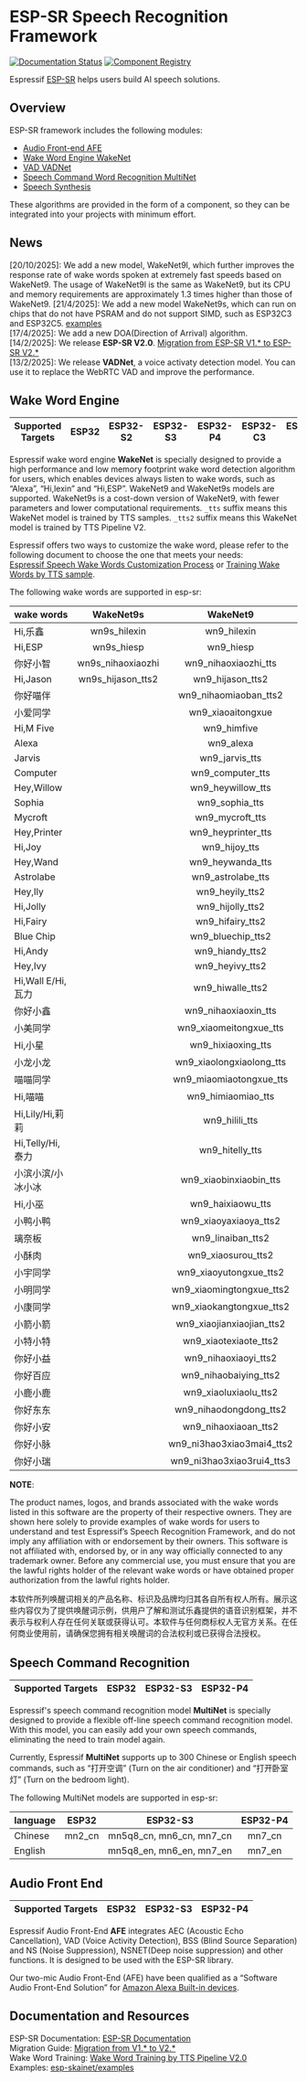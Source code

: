 # ESP-SR Speech Recognition Framework

[![Documentation Status](./docs/_static/sr_doc_latest.svg)](https://docs.espressif.com/projects/esp-sr/en/latest/esp32s3/index.html)
[![Component Registry](https://components.espressif.com/components/espressif/esp-sr/badge.svg)](https://components.espressif.com/components/espressif/esp-sr)

Espressif [ESP-SR](https://github.com/espressif/esp-sr) helps users build AI speech solutions.

Overview
--------

ESP-SR framework includes the following modules:

* [Audio Front-end AFE](https://docs.espressif.com/projects/esp-sr/en/latest/esp32s3/audio_front_end/README.html)
* [Wake Word Engine WakeNet](https://docs.espressif.com/projects/esp-sr/en/latest/esp32s3/wake_word_engine/README.html)
* [VAD VADNet](https://docs.espressif.com/projects/esp-sr/en/latest/esp32s3/vadnet/README.html)
* [Speech Command Word Recognition MultiNet](https://docs.espressif.com/projects/esp-sr/en/latest/esp32s3/speech_command_recognition/README.html)
* [Speech Synthesis](https://docs.espressif.com/projects/esp-sr/en/latest/esp32s3/speech_synthesis/readme.html)

These algorithms are provided in the form of a component, so they can be integrated into your projects with minimum effort.


News
----
[20/10/2025]: We add a new model, WakeNet9l, which further improves the response rate of wake words spoken at extremely fast speeds based on WakeNet9. The usage of WakeNet9l is the same as WakeNet9, but its CPU and memory requirements are approximately 1.3 times higher than those of WakeNet9.
[21/4/2025]: We add a new model WakeNet9s, which can run on chips that do not have PSRAM and do not support SIMD, such as ESP32C3 and ESP32C5. [examples](https://github.com/espressif/esp-skainet/tree/master/examples/wake_word_detection)  
[17/4/2025]: We add a new DOA(Direction of Arrival) algorithm.  
[14/2/2025]: We release **ESP-SR V2.0**. [Migration from ESP-SR V1.* to ESP-SR V2.*](https://docs.espressif.com/projects/esp-sr/en/latest/esp32s3/audio_front_end/migration_guide.html)   
[13/2/2025]: We release **VADNet**, a voice activaty detection model. You can use it to replace the WebRTC VAD and improve the performance.

## Wake Word Engine

| Supported Targets | ESP32    | ESP32-S2 | ESP32-S3 | ESP32-P4 | ESP32-C3 | ESP32-C5 | ESP32-C6 | 
| ----------------- | -------- | -------- | -------- | -------- | -------- | -------- | -------- |

Espressif wake word engine **WakeNet** is specially designed to provide a high performance and low memory footprint wake word detection algorithm for users, which enables devices always listen to wake words, such as “Alexa”, “Hi,lexin” and “Hi,ESP”. WakeNet9 and WakeNet9s models are supported. WakeNet9s is a cost-down version of WakeNet9, with fewer parameters and lower computational requirements. `_tts` suffix means this WakeNet model is trained by TTS samples. `_tts2` suffix means this WakeNet model is trained by TTS Pipeline V2.

Espressif offers two ways to customize the wake word, please refer to the following document to choose the one that meets your needs:   
[Espressif Speech Wake Words Customization Process](https://docs.espressif.com/projects/esp-sr/en/latest/esp32s3/wake_word_engine/ESP_Wake_Words_Customization.html) or [Training Wake Words by TTS sample](https://github.com/espressif/esp-sr/issues/88).

The following wake words are supported in esp-sr:

|wake words       |             WakeNet9s           |  WakeNet9              | 
|:--------------- | :------------------------------:| :---------------------:| 
|Hi,乐鑫           |  wn9s_hilexin                   | wn9_hilexin            | 
|Hi,ESP           |  wn9s_hiesp                      | wn9_hiesp              | 
|你好小智          |  wn9s_nihaoxiaozhi              | wn9_nihaoxiaozhi_tts   |
|Hi,Jason         |   wn9s_hijason_tts2              | wn9_hijason_tts2       |
|你好喵伴          |                                 | wn9_nihaomiaoban_tts2   |
|小爱同学          |                                 | wn9_xiaoaitongxue      | 
|Hi,M Five        |                                  | wn9_himfive            | 
|Alexa            |                                  | wn9_alexa              | 
|Jarvis           |                                  | wn9_jarvis_tts         | 
|Computer         |                                  | wn9_computer_tts       |
|Hey,Willow       |                                  | wn9_heywillow_tts      | 
|Sophia           |                                  | wn9_sophia_tts         |
|Mycroft          |                                  | wn9_mycroft_tts        |
|Hey,Printer      |                                  | wn9_heyprinter_tts     |
|Hi,Joy           |                                  | wn9_hijoy_tts          |
|Hey,Wand         |                                  | wn9_heywanda_tts       |
|Astrolabe        |                                  | wn9_astrolabe_tts      |
|Hey,Ily          |                                  | wn9_heyily_tts2        |
|Hi,Jolly         |                                  | wn9_hijolly_tts2       |
|Hi,Fairy         |                                  | wn9_hifairy_tts2       |
|Blue Chip        |                                  | wn9_bluechip_tts2      |
|Hi,Andy          |                                  | wn9_hiandy_tts2        |
|Hey,Ivy          |                                  | wn9_heyivy_tts2        |
|Hi,Wall E/Hi,瓦力|                                   | wn9_hiwalle_tts2      |
|你好小鑫         |                                  | wn9_nihaoxiaoxin_tts   |
|小美同学         |                                  | wn9_xiaomeitongxue_tts |
|Hi,小星          |                                  | wn9_hixiaoxing_tts     |
|小龙小龙         |                                  | wn9_xiaolongxiaolong_tts    |
|喵喵同学         |                                  | wn9_miaomiaotongxue_tts|
|Hi,喵喵          |                                  | wn9_himiaomiao_tts     |
|Hi,Lily/Hi,莉莉  |                                  | wn9_hilili_tts         |
|Hi,Telly/Hi,泰力 |                                  | wn9_hitelly_tts        |
|小滨小滨/小冰小冰|                                  | wn9_xiaobinxiaobin_tts |
|Hi,小巫          |                                  | wn9_haixiaowu_tts      |
|小鸭小鸭         |                                  | wn9_xiaoyaxiaoya_tts2  |
|璃奈板           |                                  | wn9_linaiban_tts2      |
|小酥肉           |                                  | wn9_xiaosurou_tts2      |
|小宇同学         |                                  | wn9_xiaoyutongxue_tts2  |
|小明同学         |                                  | wn9_xiaomingtongxue_tts2|
|小康同学         |                                  | wn9_xiaokangtongxue_tts2|
|小箭小箭         |                                  | wn9_xiaojianxiaojian_tts2|
|小特小特         |                                  | wn9_xiaotexiaote_tts2|
|你好小益         |                                  | wn9_nihaoxiaoyi_tts2|
|你好百应         |                                  | wn9_nihaobaiying_tts2|
|小鹿小鹿         |                                  | wn9_xiaoluxiaolu_tts2|
|你好东东         |                                  | wn9_nihaodongdong_tts2|
|你好小安         |                                  | wn9_nihaoxiaoan_tts2|
|你好小脉         |                                  | wn9_ni3hao3xiao3mai4_tts2|
|你好小瑞         |                                  | wn9_ni3hao3xiao3rui4_tts3|

**NOTE**:

The product names, logos, and brands associated with the wake words listed in this software are the property of their respective owners. They are shown here solely to provide examples of wake words for users to understand and test Espressif’s Speech Recognition Framework, and do not imply any affiliation with or endorsement by their owners. This software is not affiliated with, endorsed by, or in any way officially connected to any trademark owner. Before any commercial use, you must ensure that you are the lawful rights holder of the relevant wake words or have obtained proper authorization from the lawful rights holder.

本软件所列唤醒词相关的产品名称、标识及品牌均归其各自所有权人所有。展示这些内容仅为了提供唤醒词示例，供用户了解和测试乐鑫提供的语音识别框架，并不表示与权利人存在任何关联或获得认可。本软件与任何商标权人无官方关系。在任何商业使用前，请确保您拥有相关唤醒词的合法权利或已获得合法授权。

## Speech Command Recognition

| Supported Targets | ESP32    | ESP32-S3 | ESP32-P4 | 
| ----------------- | -------- | -------- | -------- |

Espressif's speech command recognition model **MultiNet** is specially designed to provide a flexible off-line speech command recognition model. With this model, you can easily add your own speech commands, eliminating the need to train model again. 

Currently, Espressif **MultiNet** supports up to 300 Chinese or English speech commands, such as “打开空调” (Turn on the air conditioner) and “打开卧室灯” (Turn on the bedroom light).

The following MultiNet models are supported in esp-sr:  

|language         |           ESP32            |         ESP32-S3              |          ESP32-P4             | 
|:--------------- | :-------------------------:| :----------------------------:| :----------------------------:|
|Chinese          | mn2_cn                     | mn5q8_cn, mn6_cn, mn7_cn      |  mn7_cn                       |
|English          |                            | mn5q8_en, mn6_en, mn7_en      |  mn7_en                       |

## Audio Front End

| Supported Targets | ESP32    | ESP32-S3 | ESP32-P4 | 
| ----------------- | -------- | -------- | -------- |

Espressif Audio Front-End **AFE** integrates AEC (Acoustic Echo Cancellation), VAD (Voice Activity Detection), BSS (Blind Source Separation) and NS (Noise Suppression), NSNET(Deep noise suppression) and other functions. It is designed to be used with the ESP-SR library.

Our two-mic Audio Front-End (AFE) have been qualified as a “Software Audio Front-End Solution” for [Amazon Alexa Built-in devices](https://developer.amazon.com/en-US/alexa/solution-providers/alexa-connect-kit).


## Documentation and Resources

ESP-SR Documentation: [ESP-SR Documentation](https://docs.espressif.com/projects/esp-sr/en/latest/esp32s3/index.html)   
Migration Guide: [Migration from V1.* to V2.*](https://docs.espressif.com/projects/esp-sr/en/latest/esp32s3/audio_front_end/migration_guide.html)  
Wake Word Training: [Wake Word Training by TTS Pipeline V2.0](https://github.com/espressif/esp-sr/issues/88)  
Examples: [esp-skainet/examples](https://github.com/espressif/esp-skainet)  

